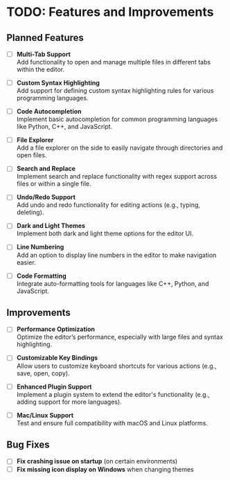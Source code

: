# TODO: Features and Improvements

## Planned Features
- [ ] **Multi-Tab Support**  
  Add functionality to open and manage multiple files in different tabs within the editor.

- [ ] **Custom Syntax Highlighting**  
  Add support for defining custom syntax highlighting rules for various programming languages.

- [ ] **Code Autocompletion**  
  Implement basic autocompletion for common programming languages like Python, C++, and JavaScript.

- [ ] **File Explorer**  
  Add a file explorer on the side to easily navigate through directories and open files.

- [ ] **Search and Replace**  
  Implement search and replace functionality with regex support across files or within a single file.

- [ ] **Undo/Redo Support**  
  Add undo and redo functionality for editing actions (e.g., typing, deleting).

- [ ] **Dark and Light Themes**  
  Implement both dark and light theme options for the editor UI.

- [ ] **Line Numbering**  
  Add an option to display line numbers in the editor to make navigation easier.

- [ ] **Code Formatting**  
  Integrate auto-formatting tools for languages like C++, Python, and JavaScript.

## Improvements
- [ ] **Performance Optimization**  
  Optimize the editor’s performance, especially with large files and syntax highlighting.

- [ ] **Customizable Key Bindings**  
  Allow users to customize keyboard shortcuts for various actions (e.g., save, open, copy).

- [ ] **Enhanced Plugin Support**  
  Implement a plugin system to extend the editor's functionality (e.g., adding support for more languages).

- [ ] **Mac/Linux Support**  
  Test and ensure full compatibility with macOS and Linux platforms.

## Bug Fixes
- [ ] **Fix crashing issue on startup** (on certain environments)
- [ ] **Fix missing icon display on Windows** when changing themes
